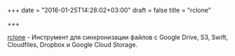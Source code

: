 +++
date = "2016-01-25T14:28:02+03:00"
draft = false
title = "rclone"

+++

<p><a href="https://github.com/ncw/rclone">rclone</a>&nbsp;- Инструмент для синхронизации файлов с&nbsp;Google Drive, S3, Swift, Cloudfiles, Dropbox и Google Cloud Storage.</p>


